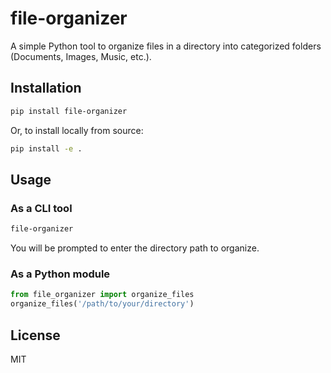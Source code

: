 # file-organizer

A simple Python tool to organize files in a directory into categorized folders (Documents, Images, Music, etc.).

## Installation

```sh
pip install file-organizer
```

Or, to install locally from source:

```sh
pip install -e .
```

## Usage

### As a CLI tool

```sh
file-organizer
```

You will be prompted to enter the directory path to organize.

### As a Python module

```python
from file_organizer import organize_files
organize_files('/path/to/your/directory')
```

## License
MIT 
